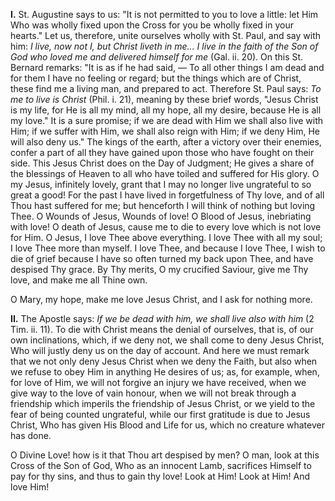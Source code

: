 
**I\.** St. Augustine says to us: \"It is not permitted to you to love a little: let Him Who was wholly fixed upon the Cross for you be wholly fixed in your hearts.\" Let us, therefore, unite ourselves wholly with St. Paul, and say with him: *I live, now not I, but Christ liveth in me\... I live in the faith of the Son of God who loved me and delivered himself for me* (Gal. ii. 20). On this St. Bernard remarks: \"It is as if he had said, — To all other things I am dead and for them I have no feeling or regard; but the things which are of Christ, these find me a living man, and prepared to act. Therefore St. Paul says: *To me to live is Christ* (Phil. i. 21), meaning by these brief words, \"Jesus Christ is my life, for He is all my mind, all my hope, all my desire, because He is all my love.\" It is a sure promise; if we are dead with Him we shall also live with Him; if we suffer with Him, we shall also reign with Him; if we deny Him, He will also deny us.\" The kings of the earth, after a victory over their enemies, confer a part of all they have gained upon those who have fought on their side. This Jesus Christ does on the Day of Judgment; He gives a share of the blessings of Heaven to all who have toiled and suffered for His glory. O my Jesus, infinitely lovely, grant that I may no longer live ungrateful to so great a good! For the past I have lived in forgetfulness of Thy love, and of all Thou hast suffered for me; but henceforth I will think of nothing but loving Thee. O Wounds of Jesus, Wounds of love! O Blood of Jesus, inebriating with love! O death of Jesus, cause me to die to every love which is not love for Him. O Jesus, I love Thee above everything. I love Thee with all my soul; I love Thee more than myself. I love Thee, and because I love Thee, I wish to die of grief because I have so often turned my back upon Thee, and have despised Thy grace. By Thy merits, O my crucified Saviour, give me Thy love, and make me all Thine own.

O Mary, my hope, make me love Jesus Christ, and I ask for nothing more.

**II\.** The Apostle says: *If we be dead with him, we shall live also with him* (2 Tim. ii. 11). To die with Christ means the denial of ourselves, that is, of our own inclinations, which, if we deny not, we shall come to deny Jesus Christ, Who will justly deny us on the day of account. And here we must remark that we not only deny Jesus Christ when we deny the Faith, but also when we refuse to obey Him in anything He desires of us; as, for example, when, for love of Him, we will not forgive an injury we have received, when we give way to the love of vain honour, when we will not break through a friendship which imperils the friendship of Jesus Christ, or we yield to the fear of being counted ungrateful, while our first gratitude is due to Jesus Christ, Who has given His Blood and Life for us, which no creature whatever has done.

O Divine Love! how is it that Thou art despised by men? O man, look at this Cross of the Son of God, Who as an innocent Lamb, sacrifices Himself to pay for thy sins, and thus to gain thy love! Look at Him! Look at Him! And love Him!

